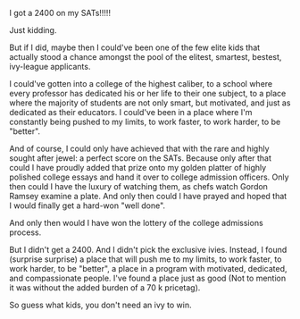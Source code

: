 I got a 2400 on my SATs!!!!!

Just kidding.

But if I did, maybe then I could've been one of the few elite kids that actually stood a chance amongst the pool of the elitest, smartest, bestest, ivy-league applicants.

I could've gotten into a college of the highest caliber, to a school where every professor has dedicated his or her life to their one subject, to a place where the majority of students are not only smart, but motivated, and just as dedicated as their educators. I could've been in a place where I'm constantly being pushed to my limits, to work faster, to work harder, to be "better".

And of course, I could only have achieved that with the rare and highly sought after jewel: a perfect score on the SATs.  Because only after that could I have proudly added that prize onto my golden platter of highly polished college essays and hand it over to college admission officers. Only then could I have the luxury of watching them, as chefs watch Gordon Ramsey examine a plate. And only then could I have prayed and hoped that I would finally get a hard-won "well done".
 
And only then would I have won the lottery of the college admissions process.

But I didn't get a 2400. And I didn't pick the exclusive ivies. Instead, I found (surprise surprise) a place that will push me to my limits, to work faster, to work harder, to be "better", a place in a program with motivated, dedicated, and compassionate people. I've found a place just as good (Not to mention it was without the added burden of a 70 k pricetag). 

So guess what kids, you don't need an ivy to win.
